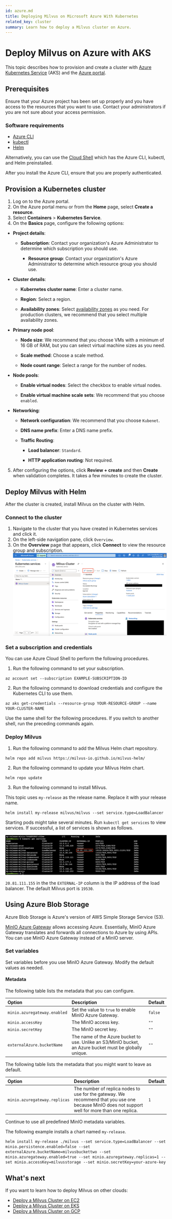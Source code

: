 ```yaml
---
id: azure.md
title: Deploying Milvus on Microsoft Azure With Kubernetes
related_key: cluster
summary: Learn how to deploy a Milvus cluster on Azure.
---
```


#  Deploy Milvus on Azure with AKS

 This topic describes how to provision and create a cluster with [Azure Kubernetes Service](https://azure.microsoft.com/en-us/services/kubernetes-service/#overview) (AKS) and the [Azure portal](https://portal.azure.com).

## Prerequisites

Ensure that your Azure project has been set up properly and you have access to the resources that you want to use. Contact your administrators if you are not sure about your access permission. 
   
### Software requirements
- [Azure CLI](https://docs.microsoft.com/en-us/cli/azure/install-azure-cli#install)
- [kubectl](https://kubernetes.io/docs/tasks/tools/)
- [Helm](https://helm.sh/docs/intro/install/)

Alternatively, you can use the [Cloud Shell](https://learn.microsoft.com/en-us/azure/cloud-shell/overview) which has the Azure CLI, kubectl, and Helm preinstalled.

<div class="alert note">After you install the Azure CLI, ensure that you are properly authenticated. </div>

## Provision a Kubernetes cluster

1. Log on to the Azure portal.
2. On the Azure portal menu or from the **Home** page, select **Create a resource**.
3. Select **Containers** > **Kubernetes Service**.
4. On the **Basics** page, configure the following options:

- **Project details**:
  - **Subscription**: Contact your organization's Azure Administrator to determine which subscription you should use.

    - **Resource group**: Contact your organization's Azure Administrator to determine which resource group you should use.

- **Cluster details**:
  - **Kubernetes cluster name**: Enter a cluster name.

  - **Region**: Select a region.

  - **Availability zones**: Select [availability zones](https://docs.microsoft.com/en-us/azure/aks/availability-zones#overview-of-availability-zones-for-aks-clusters) as you need. For production clusters, we recommend that you select multiple availability zones.

- **Primary node pool**:

  - **Node size**: We recommend that you choose VMs with a minimum of 16 GB of RAM, but you can select virtual machine sizes as you need.

  - **Scale method**: Choose a scale method.

  - **Node count range**: Select a range for the number of nodes.

- **Node pools**:

  - **Enable virtual nodes**: Select the checkbox to enable virtual nodes.

  - **Enable virtual machine scale sets**: We recommend that you choose `enabled`.

- **Networking**:

  - **Network configuration**: We recommend that you choose `Kubenet`.

  - **DNS name prefix**: Enter a DNS name prefix.

  - **Traffic Routing**:

    - **Load balancer**: `Standard`.

    - **HTTP application routing**: Not required.


5. After configuring the options, click **Review + create** and then **Create** when validation completes. It takes a few minutes to create the cluster. 


## Deploy Milvus with Helm

After the cluster is created, install Milvus on the cluster with Helm.


### Connect to the cluster

1. Navigate to the cluster that you have created in Kubernetes services and click it.
2. On the left-side navigation pane, click `Overview`.
3. On the **Overview** page that appears, click **Connect** to view the resource group and subscription.
![Azure](../../../../assets/azure.png "The Azure overview page.")

### Set a subscription and credentials

<div class="alert note">You can use Azure Cloud Shell to perform the following procedures.</div>

1. Run the following command to set your subscription.

```shell
az account set --subscription EXAMPLE-SUBSCRIPTION-ID
```
2. Run the following command to download credentials and configure the Kubernetes CLI to use them.
   
```shell
az aks get-credentials --resource-group YOUR-RESOURCE-GROUP --name YOUR-CLUSTER-NAME
```

<div class="alert note">
Use the same shell for the following procedures. If you switch to another shell, run the preceding commands again.
</div>

### Deploy Milvus

1. Run the following command to add the Milvus Helm chart repository.

```shell
helm repo add milvus https://milvus-io.github.io/milvus-helm/
```

2. Run the following command to update your Milvus Helm chart.

```shell
helm repo update
```

3. Run the following command to install Milvus.

<div class="alert note">
This topic uses <code>my-release</code> as the release name. Replace it with your release name.
</div>

```shell
helm install my-release milvus/milvus --set service.type=LoadBalancer
```

Starting pods might take several minutes. Run `kubectl get services` to view services. If successful, a list of services is shown as follows.

![Results](../../../../assets/azure_results.png "Result screenshot.")

<div class="alert note">
<code>20.81.111.155</code> in the the <code>EXTERNAL-IP</code> column is the IP address of the load balancer. The default Milvus port is <code>19530</code>.
</div>

## Using Azure Blob Storage

Azure Blob Storage is Azure's version of AWS Simple Storage Service (S3).

[MinIO Azure Gateway](https://blog.min.io/deprecation-of-the-minio-gateway/) allows accessing Azure. Essentially, MinIO Azure Gateway translates and forwards all connections to Azure by using APIs. You can use MinIO Azure Gateway instead of a MinIO server.

### Set variables

Set variables before you use MinIO Azure Gateway. Modify the default values as needed.

#### Metadata

The following table lists the metadata that you can configure.

|Option|Description|Default|
|:---|:---|:---|
|`minio.azuregateway.enabled`|Set the value to ```true``` to enable MinIO Azure Gateway.|`false`|
|`minio.accessKey`|The MinIO access key.|`""`|
|`minio.secretKey`|The MinIO secret key.|`""`|
|`externalAzure.bucketName`|The name of the Azure bucket to use. Unlike an S3/MinIO bucket, an Azure bucket must be globally unique.|`""`|

The following table lists the metadata that you might want to leave as default.

|Option|Description|Default|
|:---|:---|:---|
|`minio.azuregateway.replicas`|The number of replica nodes to use for the gateway. We recommend that you use one because MinIO does not support well for more than one replica.|`1`|

Continue to use all predefined MinIO metadata variables.

The following example installs a chart named `my-release`.

```shell
helm install my-release ./milvus --set service.type=LoadBalancer --set minio.persistence.enabled=false --set externalAzure.bucketName=milvusbuckettwo --set minio.azuregateway.enabled=true --set minio.azuregateway.replicas=1 --set minio.accessKey=milvusstorage --set minio.secretKey=your-azure-key
```
## What's next

If you want to learn how to deploy Milvus on other clouds:
- [Deploy a Milvus Cluster on EC2](https://milvus.io/docs/v2.0.0/aws.md)
- [Deploy a Milvus Cluster on EKS](https://milvus.io/docs/v2.0.0/eks.md)
- [Deploy a Milvus Cluster on GCP](https://milvus.io/docs/v2.0.0/gcp.md)
